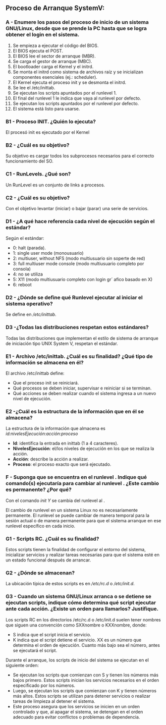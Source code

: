 ## Proceso de Arranque SystemV:

### A - Enumere los pasos del proceso de inicio de un sistema GNU/Linux, desde que se prende la PC hasta que se logra obtener el login en el sistema.

1. Se empieza a ejecutar el código del BIOS.
2. El BIOS ejecuta el POST.
3. El BIOS lee el sector de arranque (MBR).
4. Se carga el gestor de arranque (MBC).
5. El bootloader carga el Kernel y el initrd.
6. Se monta el initrd como sistema de archivos raíz y se inicializan componentes esenciales (ej.: scheduler).
7. El Kernel ejecuta el proceso init y se desmonta el initrd.
8. Se lee el /etc/inittab.
9. Se ejecutan los scripts apuntados por el runlevel 1.
10. El final del runlevel 1 le indica que vaya al runlevel por defecto.
11. Se ejecutan los scripts apuntados por el runlevel por defecto.
12. El sistema está listo para usarse.

### B1 - Proceso INIT. ¿Quién lo ejecuta?

El procesó init es ejecutado por el Kernel

### B2 - ¿Cuál es su objetivo?

Su objetivo es cargar todos los subprocesos necesarios para el correcto funcionamiento del SO.

### C1 - RunLevels. ¿Qué son?

Un RunLevel es un conjunto de links a procesos.

### C2 - ¿Cuál es su objetivo?

Con el objetivo levantar (iniciar) o bajar (parar) una serie de servicios.

### D1 - ¿A qué hace referencia cada nivel de ejecución según el estándar?

Según el estándar:
- 0: halt (parada).
- 1: single user mode (monousuario)
- 2: multiuser, without NFS (modo multiusuario sin soperte de red)
- 3: full multiuser mode console (modo multiusuario completo por consola)
- 4: no se utiliza
- 5: X11 (modo multiusuario completo con login gr´ afico basado en X)
- 6: reboot

### D2 - ¿Dónde se define qué Runlevel ejecutar al iniciar el sistema operativo?

Se define en _/etc/inittab_.

### D3 -¿Todas las distribuciones respetan estos estándares?

Todas las distribuciones que implementan el estilo de sistema de arranque de iniciación tipo UNIX System V, respetan el estándar.

### E1 - Archivo /etc/inittab. ¿Cuál es su finalidad? ¿Qué tipo de información se almacena en él?

El archivo /etc/inittab define:
- Que el proceso init se reiniciará.
- Qué procesos se deben iniciar, supervisar e reiniciar si se terminan.
- Qué acciones se deben realizar cuando el sistema ingresa a un nuevo nivel de ejecución.

### E2 -¿Cuál es la estructura de la información que en él se almacena?

La estructura de la información que almacena es *id:nivelesEjecución:acción:proceso*
- **Id**: identifica la entrada en inittab (1 a 4 caracteres).
- **NivelesEjecución**: el/los niveles de ejecución en los que se realiza la acción.
- **Acción**: describe la acción a realizar.
- **Proceso**: el proceso exacto que será ejecutado.

### F - Suponga que se encuentra en el runlevel <X>. Indique qué comando(s) ejecutaría para cambiar al runlevel <Y>. ¿Este cambio es permanente? ¿Por qué?

Con el comando _init Y_ se cambia del runlevel <X> al <Y>.

El cambio de runlevel en un sistema Linux no es necesariamente permanente. El runlevel se puede cambiar de manera temporal para la sesión actual o de manera permanente para que el sistema arranque en ese runlevel específico en cada inicio.

### G1 - Scripts RC. ¿Cuál es su finalidad?

Estos scripts tienen la finalidad de configurar el entorno del sistema, inicializar servicios y realizar tareas necesarias para que el sistema esté en un estado funcional después de arrancar.

### G2 - ¿Dónde se almacenan?

La ubicación típica de estos scripts es en _/etc/rc.d_ o _/etc/init.d_.

### G3 - Cuando un sistema GNU/Linux arranca o se detiene se ejecutan scripts, indique cómo determina qué script ejecutar ante cada acción. ¿Existe un orden para llamarlos? Justifique.

Los scripts RC en los directorios /etc/rc.d o /etc/init.d suelen tener nombres que siguen una convención como SXXnombre o KXXnombre, donde:
- S indica que el script inicia el servicio.
- K indica que el script detiene el servicio.
XX es un número que determina el orden de ejecución. Cuanto más bajo sea el número, antes se ejecutará el script.

Durante el arranque, los scripts de inicio del sistema se ejecutan en el siguiente orden:
- Se ejecutan los scripts que comienzan con S y tienen los números más bajos primero. Estos scripts inician los servicios necesarios en el orden especificado por los números.
- Luego, se ejecutan los scripts que comienzan con K y tienen números más altos. Estos scripts se utilizan para detener servicios o realizar tareas de limpieza al detener el sistema.
- Este proceso asegura que los servicios se inicien en un orden controlado y que, al apagar el sistema, se detengan en el orden adecuado para evitar conflictos o problemas de dependencia.

